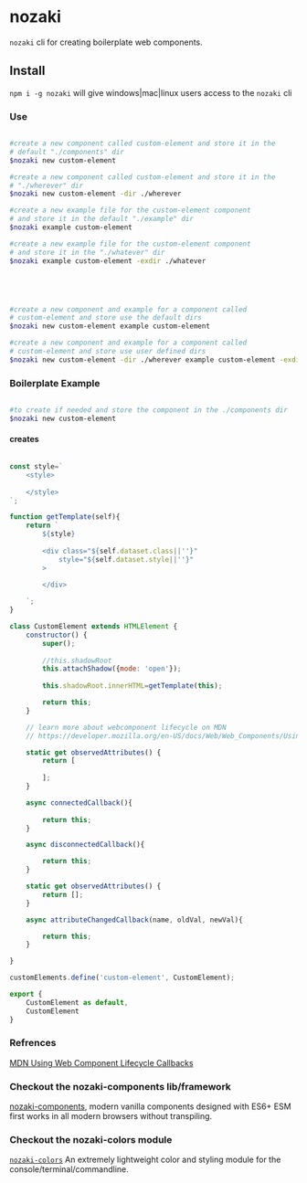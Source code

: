 # nozaki
`nozaki` cli for creating boilerplate web components. 

## Install

`npm i -g nozaki` will give windows|mac|linux users access to the `nozaki` cli

### Use

```sh

#create a new component called custom-element and store it in the 
# default "./components" dir
$nozaki new custom-element 

#create a new component called custom-element and store it in the 
# "./wherever" dir
$nozaki new custom-element -dir ./wherever

#create a new example file for the custom-element component 
# and store it in the default "./example" dir
$nozaki example custom-element 

#create a new example file for the custom-element component 
# and store it in the "./whatever" dir
$nozaki example custom-element -exdir ./whatever





#create a new component and example for a component called 
# custom-element and store use the default dirs
$nozaki new custom-element example custom-element

#create a new component and example for a component called 
# custom-element and store use user defined dirs
$nozaki new custom-element -dir ./wherever example custom-element -exdir ./whatever


```

### Boilerplate Example

```sh

#to create if needed and store the component in the ./components dir
$nozaki new custom-element 

```
#### creates

```js

const style=`
    <style>
        
    </style>
`;

function getTemplate(self){
    return `
        ${style}
        
        <div class="${self.dataset.class||''}"
            style="${self.dataset.style||''}"
        >

        </div>
        
    `;
}

class CustomElement extends HTMLElement {
    constructor() {
        super();
        
        //this.shadowRoot
        this.attachShadow({mode: 'open'});
        
        this.shadowRoot.innerHTML=getTemplate(this);

        return this;
    }

    // learn more about webcomponent lifecycle on MDN
    // https://developer.mozilla.org/en-US/docs/Web/Web_Components/Using_custom_elements#using_the_lifecycle_callbacks

    static get observedAttributes() {
        return [
            
        ];
    }

    async connectedCallback(){
        
        return this;
    }

    async disconnectedCallback(){

        return this;
    }

    static get observedAttributes() { 
        return []; 
    }

    async attributeChangedCallback(name, oldVal, newVal){

        return this;
    }

}

customElements.define('custom-element', CustomElement);

export {
    CustomElement as default,
    CustomElement
}


```

### Refrences

[MDN Using Web Component Lifecycle Callbacks](https://developer.mozilla.org/en-US/docs/Web/Web_Components/Using_custom_elements#using_the_lifecycle_callbacks)

### Checkout the nozaki-components lib/framework
[nozaki-components](https://github.com/RIAEvangelist/nozaki-components), modern vanilla components designed with ES6+ ESM first works in all modern browsers without transpiling.

### Checkout the nozaki-colors module
[`nozaki-colors`](https://github.com/RIAEvangelist/nozaki-colors) An extremely lightweight color and styling module for the console/terminal/commandline.
